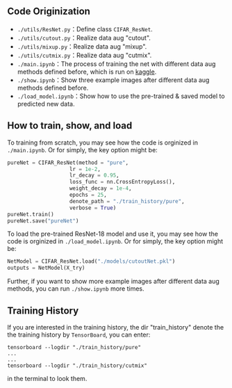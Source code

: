 ## Code Originization
- `./utils/ResNet.py`：Define class `CIFAR_ResNet`.
- `./utils/cutout.py`：Realize data aug "cutout".
- `./utils/mixup.py`：Realize data aug "mixup".
- `./utils/cutmix.py`：Realize data aug "cutmix".
- `./main.ipynb`：The process of training the net with different data aug methods defined before, which is run on [kaggle](kaggle.com).
- `./show.ipynb`：Show three example images after different data aug methods defined before.
 - `./load_model.ipynb`：Show how to use the pre-trained & saved model to predicted new data.

 ## How to train, show, and load
 To training from scratch, you may see how the code is orginized in `./main.ipynb`. Or for simply, the key option might be:
```python
pureNet = CIFAR_ResNet(method = "pure",
                    lr = 1e-2, 
                    lr_decay = 0.95,
                    loss_func = nn.CrossEntropyLoss(), 
                    weight_decay = 1e-4, 
                    epochs = 25, 
                    denote_path = "./train_history/pure",
                    verbose = True)
pureNet.train()
pureNet.save("pureNet")
```

To load the pre-trained ResNet-18 model and use it, you may see how the code is orginized in `./load_model.ipynb`. Or for simply, the key option might be:
```python
NetModel = CIFAR_ResNet.load("./models/cutoutNet.pkl")
outputs = NetModel(X_try)
```

Further, if you want to show more example images after different data aug methods, you can run `./show.ipynb` more times.

## Training History
If you are interested in the training history, the dir "train_history" denote the the training history by `TensorBoard`, you can enter:
```
tensorboard --logdir "./train_history/pure"
...
...
tensorboard --logdir "./train_history/cutmix"
```
in the terminal to look them. 



